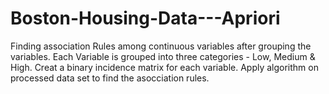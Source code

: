 # Boston-Housing-Data---Apriori
Finding association Rules among continuous variables after grouping the variables.
Each Variable is grouped into three categories - Low, Medium & High. 
Creat a binary incidence matrix for each variable.
Apply algorithm on processed data set to find the asocciation rules.
